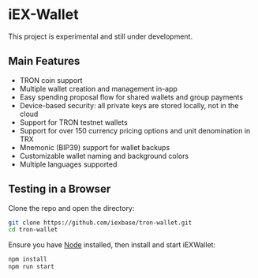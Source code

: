 # iEX-Wallet
This project is experimental and still under development.

## Main Features

- TRON coin support
- Multiple wallet creation and management in-app
- Easy spending proposal flow for shared wallets and group payments
- Device-based security: all private keys are stored locally, not in the cloud
- Support for TRON testnet wallets
- Support for over 150 currency pricing options and unit denomination in TRX
- Mnemonic (BIP39) support for wallet backups
- Customizable wallet naming and background colors
- Multiple languages supported

## Testing in a Browser

Clone the repo and open the directory:

```sh
git clone https://github.com/iexbase/tron-wallet.git
cd tron-wallet
```

Ensure you have [Node](https://nodejs.org/) installed, then install and start iEXWallet:


```sh
npm install
npm run start
```
